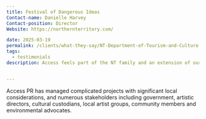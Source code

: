 ```yaml
---
title: Festival of Dangerous Ideas
Contact-name: Danielle Harvey
Contact-position: Director
Website: https://northernterritory.com/

date: 2025-03-19
permalink: /clients/what-they-say/NT-Department-of-Tourism-and-Culture
tags:
  - testimonials
description: Access feels part of the NT family and an extension of our internal team that ensures nothing slips through the cracks and together we consistently brainstorm new ideas and maximise any opportunity available.


---
```


Access PR has managed complicated projects with significant local considerations, and numerous stakeholders including government, artistic directors, cultural custodians, local artist groups, community members and environmental advocates.
